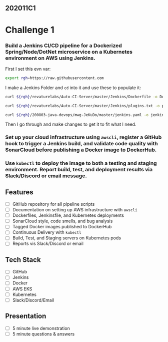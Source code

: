 ## 202011C1
# Challenge 1

### Build a Jenkins CI/CD pipeline for a Dockerized Spring/Node/DotNet microservice on a Kubernetes environment on AWS using Jenkins.

First I set this evn var:
``` bash
export rgh=https://raw.githubusercontent.com
```
I make a Jenkins Folder and `cd` into it and use these to populate it:
``` bash
curl ${rgh}/revaturelabs/Auto-CI-Server/master/Jenkins/Dockerfile -o Dockerfile
```
``` bash
curl ${rgh}/revaturelabs/Auto-CI-Server/master/Jenkins/plugins.txt -o plugins.txt
```
``` bash
curl ${rgh}/200803-java-devops/mwg-JeKuDo/master/jenkins.yaml -o jenkins.yaml
```

Then I go through and make changes to get it to fit what I need. 

### Set up your cloud infrastructure using `awscli`, register a GitHub hook to trigger a Jenkins build, and validate code quality with SonarCloud before publishing a Docker image to DockerHub.

### Use `kubectl` to deploy the image to both a testing and staging environment. Report build, test, and deployment results via Slack/Discord or email message.


## Features
- [ ] GitHub repository for all pipeline scripts
- [ ] Documentation on setting up AWS infrastructure with `awscli`
- [ ] Dockerfiles, Jenkinsfile, and Kubernetes deployments
- [ ] SonarCloud style, code smells, and bug analysis
- [ ] Tagged Docker images published to DockerHub
- [ ] Continuous Delivery with `kubectl`
- [ ] Build, Test, and Staging servers on Kubernetes pods
- [ ] Reports vis Slack/Discord or email

## Tech Stack
- [ ] GitHub
- [ ] Jenkins
- [ ] Docker
- [ ] AWS EKS
- [ ] Kubernetes
- [ ] Slack/Discord/Email

## Presentation
- [ ] 5 minute live demonstration
- [ ] 5 minute questions & answers